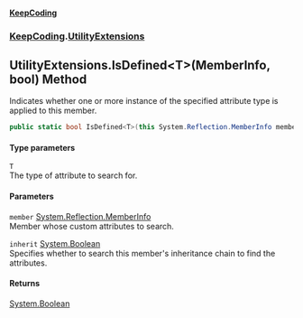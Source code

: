 #### [KeepCoding](index.md 'index')
### [KeepCoding](KeepCoding.md 'KeepCoding').[UtilityExtensions](UtilityExtensions.md 'KeepCoding.UtilityExtensions')
## UtilityExtensions.IsDefined&lt;T&gt;(MemberInfo, bool) Method
Indicates whether one or more instance of the specified attribute type is applied to this member.
```csharp
public static bool IsDefined<T>(this System.Reflection.MemberInfo member, bool inherit=false);
```
#### Type parameters
<a name='KeepCoding.UtilityExtensions.IsDefined.T.(System.Reflection.MemberInfo.bool).T'></a>
`T`  
The type of attribute to search for.
  
#### Parameters
<a name='KeepCoding.UtilityExtensions.IsDefined.T.(System.Reflection.MemberInfo.bool).member'></a>
`member` [System.Reflection.MemberInfo](https://docs.microsoft.com/en-us/dotnet/api/System.Reflection.MemberInfo 'System.Reflection.MemberInfo')  
Member whose custom attributes to search.
  
<a name='KeepCoding.UtilityExtensions.IsDefined.T.(System.Reflection.MemberInfo.bool).inherit'></a>
`inherit` [System.Boolean](https://docs.microsoft.com/en-us/dotnet/api/System.Boolean 'System.Boolean')  
Specifies whether to search this member's inheritance chain to find the attributes.
  
#### Returns
[System.Boolean](https://docs.microsoft.com/en-us/dotnet/api/System.Boolean 'System.Boolean')  
